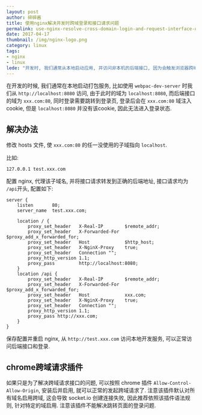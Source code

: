 ```yaml
---
layout: post
author: 碎碎酱
title: 使用nginx解决开发时跨域登录和接口请求问题
permalink: use-nginx-resolve-cross-domain-login-and-request-interface-question
date: 2017-04-17
thumbnail: /img/nginx-logo.png
category: linux
tags:
- nginx
- linux
lede: "开发时, 我们通常从本地启动应用, 并访问非本机的后端接口, 因为会触发浏览器跨域限制"
---
```


在开发的时候, 我们通常在本地启动打包服务, 比如使用 `webpac-dev-server` 时我们从 `http://localhost:8080` 访问, 由于此时的域为 `localhost:8080`, 而后端接口的域为 `xxx.com:80`, 同时登录需要跳转到登录页, 登录后会在 `xxx.com:80` 域注入cookie, 但是 `localhost:8080` 并没有该cookie, 因此无法进入登录状态.

## 解决办法

修改 hosts 文件, 使 `xxx.com:80` 的任一没使用的子域指向 `localhost`.

比如:
```
127.0.0.1 test.xxx.com
```

配置 nginx, 代理该子域名, 并将接口请求转发到正确的后端地址, 接口请求均为 `/api`开头, 配置如下:

```
server {
    listen       80;
    server_name  test.xxx.com;

    location / {
        proxy_set_header   X-Real-IP        $remote_addr;
        proxy_set_header   X-Forwarded-For  $proxy_add_x_forwarded_for;
        proxy_set_header   Host             $http_host;
        proxy_set_header   X-NginX-Proxy    true;
        proxy_set_header   Connection "";
        proxy_http_version 1.1;
        proxy_pass         http://localhost:8080;
    }
    location /api {
        proxy_set_header   X-Real-IP        $remote_addr;
        proxy_set_header   X-Forwarded-For  $proxy_add_x_forwarded_for;
        proxy_set_header   Host             xxx.com;
        proxy_set_header   X-NginX-Proxy    true;
        proxy_set_header   Connection "";
        proxy_http_version 1.1;
        proxy_pass http://xxx.com;
    }
}
```

保存配置并重启 nginx, 从 `http://test.xxx.com` 访问本地开发服务, 可以正常访问后端接口和登录.

## chrome跨域请求插件

如果只是为了解决跨域请求接口的问题, 可以按照 chrome 插件 `Allow-Control-Allow-Origin`, 安装后并启用, 就可以正常的发起跨域请求了. 注意该插件默认对所有域名启用跨域, 这会导致 socket.io 创建连接失败, 因此推荐依照该插件语法规则, 针对特定的域启用. 注意该插件不能解决跳转页面的登录问题.